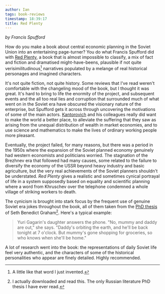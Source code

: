 ```yaml
---
author: Ian
tags: book-reviews
timestamp: 18:39:17
title: Red Plenty
---
```

*by Francis Spufford*

How do you make a book about central economic planning in the Soviet
Union into an entertaining page-turner?  You do what Francis Spufford
did with [Red Plenty](http://www.redplenty.com/Front_page.html), a
book that is almost impossible to classify, a mix of fact and fiction
and dramatised might-have-beens, plausible if not quite
verisimilitudinous[^1] narratives populated by a melange of real
historical personages and imagined characters.

It's not quite fiction, not quite history.  Some reviews that I've
read weren't comfortable with the changeling mood of the book, but I
thought it was great.  It's hard to bring to life the enormity of the
project, and subsequent events and the all too real lies and
corruption that surrounded much of what went on in the Soviet era have
obscured the visionary nature of the enterprise, but Spufford gets it
across through uncovering the motivations of some of the main actors.
[Kantorovich](http://en.wikipedia.org/wiki/Leonid_Kantorovich) and his
colleagues really did want to make the world a better place, to
alleviate the suffering that they saw as arising from the unequal
distribution of wealth in market economies, and to use science and
mathematics to make the lives of ordinary working people more
pleasant.

Eventually, the project failed, for many reasons, but there was a
period in the 1950s where the expansion of the Soviet planned economy
genuinely had western economists and politicians worried.  The
stagnation of the Brezhnev era that followed had many causes, some
related to the failure to diversify the economy of the USSR beyond
heavy industry and basic agriculture, but the very real achievements
of the Soviet planners shouldn't be understated.  *Red Plenty* gives a
realistic and sometimes cynical portrayal of life in a system
supposedly based on equality and scientific planning where a word from
Khruschev over the telephone condemned a whole village of striking
workers to death.

The cynicism is brought into stark focus by the frequent use of
genuine Soviet era jokes throughout the book, all of them taken from
the [PhD thesis][jokes] of Seth Benedict Graham[^2].  Here's a typical
example:

> Yuri Gagarin's daughter answers the phone.  "No, mummy and daddy are
> out," she says.  "Daddy's orbiting the earth, and he'll be back
> tonight at 7 o'clock.  But mummy's gone shopping for groceries, so
> who knows when she'll be home."

A lot of research went into the book: the representations of daily
Soviet life feel very authentic, and the characters of some of the
historical personalities who appear are finely detailed.  Highly
recommended.

[^1]: A little like that word I just invented.

[^2]: I actually downloaded and read this.  The only Russian
      literature PhD thesis I have ever read.

[jokes]: http://etd.library.pitt.edu/ETD/available/etd-11032003-192424/unrestricted/grahamsethb_etd2003.pdf
